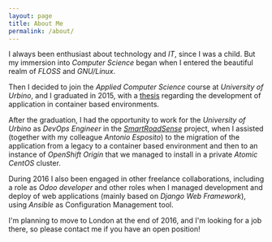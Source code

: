 ```yaml
---
layout: page
title: About Me
permalink: /about/
---
```


I always been enthusiast about technology and *IT*, since I was a child. But my
immersion into *Computer Science* began when I entered the beautiful realm of
*FLOSS* and *GNU/Linux*.

Then I decided to join the *Applied Computer Science* course at *University of
Urbino*, and I graduated in 2015, with a
[thesis](https://michelesr.github.io/thesis/dist/thesis.pdf) regarding the
development of application in container based environments.

After the graduation, I had the opportunity to work for the *University of Urbino*
as *DevOps Engineer* in the [*SmartRoadSense*](http://smartroadsense.it/blog/en)
project, when I assisted (together with my colleague *Antonio Esposito*) to the
migration of the application from a legacy to a container based environment and
then to an instance of *OpenShift Origin* that we managed to install in a private
*Atomic CentOS* cluster.

During 2016 I also been engaged in other freelance collaborations, including a
role as *Odoo developer* and other roles when I managed development and deploy of
web applications (mainly based on *Django Web Framework*), using *Ansible* as
Configuration Management tool.

I'm planning to move to London at the end of 2016, and I'm looking for a
job there, so please contact me if you have an open position!
